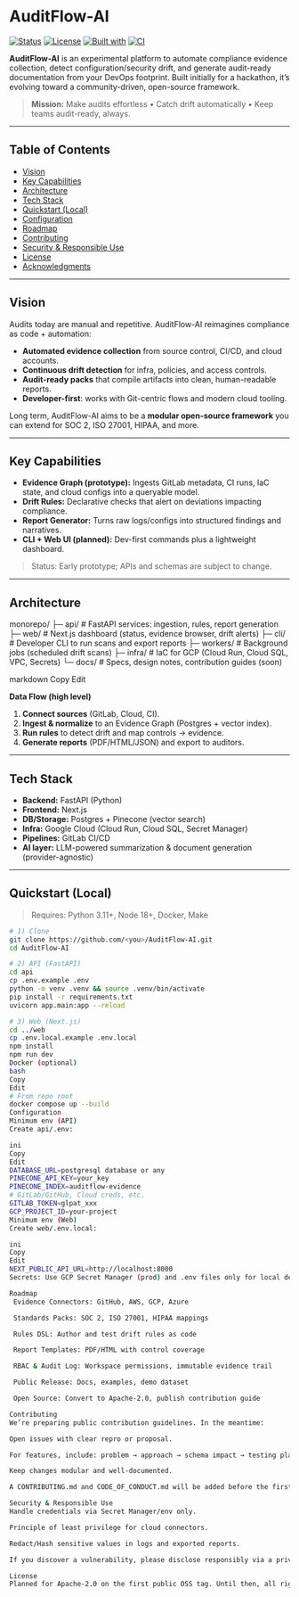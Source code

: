 # AuditFlow-AI

[![Status](https://img.shields.io/badge/status-experimental-orange.svg)]()
[![License](https://img.shields.io/badge/license-Apache--2.0-blue.svg)]()
[![Built with](https://img.shields.io/badge/stack-FastAPI%20%E2%80%A2%20Next.js%20%E2%80%A2%20Postgres%20%E2%80%A2%20Pinecone%20%E2%80%A2%20GCP-6f42c1.svg)]()
[![CI](https://img.shields.io/badge/ci-GitLab%20Pipelines-success.svg)]()

**AuditFlow-AI** is an experimental platform to automate compliance evidence collection, detect configuration/security drift, and generate audit-ready documentation from your DevOps footprint. Built initially for a hackathon, it’s evolving toward a community-driven, open-source framework.

> **Mission:** Make audits effortless • Catch drift automatically • Keep teams audit-ready, always.

---

## Table of Contents
- [Vision](#vision)
- [Key Capabilities](#key-capabilities)
- [Architecture](#architecture)
- [Tech Stack](#tech-stack)
- [Quickstart (Local)](#quickstart-local)
- [Configuration](#configuration)
- [Roadmap](#roadmap)
- [Contributing](#contributing)
- [Security & Responsible Use](#security--responsible-use)
- [License](#license)
- [Acknowledgments](#acknowledgments)

---

## Vision
Audits today are manual and repetitive. AuditFlow-AI reimagines compliance as code + automation:

- **Automated evidence collection** from source control, CI/CD, and cloud accounts.
- **Continuous drift detection** for infra, policies, and access controls.
- **Audit-ready packs** that compile artifacts into clean, human-readable reports.
- **Developer-first**: works with Git-centric flows and modern cloud tooling.

Long term, AuditFlow-AI aims to be a **modular open-source framework** you can extend for SOC 2, ISO 27001, HIPAA, and more.

---

## Key Capabilities
- **Evidence Graph (prototype):** Ingests GitLab metadata, CI runs, IaC state, and cloud configs into a queryable model.
- **Drift Rules:** Declarative checks that alert on deviations impacting compliance.
- **Report Generator:** Turns raw logs/configs into structured findings and narratives.
- **CLI + Web UI (planned):** Dev-first commands plus a lightweight dashboard.

> Status: Early prototype; APIs and schemas are subject to change.

---

## Architecture
monorepo/
├─ api/ # FastAPI services: ingestion, rules, report generation
├─ web/ # Next.js dashboard (status, evidence browser, drift alerts)
├─ cli/ # Developer CLI to run scans and export reports
├─ workers/ # Background jobs (scheduled drift scans)
├─ infra/ # IaC for GCP (Cloud Run, Cloud SQL, VPC, Secrets)
└─ docs/ # Specs, design notes, contribution guides (soon)

markdown
Copy
Edit

**Data Flow (high level)**
1. **Connect sources** (GitLab, Cloud, CI).  
2. **Ingest & normalize** to an Evidence Graph (Postgres + vector index).  
3. **Run rules** to detect drift and map controls → evidence.  
4. **Generate reports** (PDF/HTML/JSON) and export to auditors.

---

## Tech Stack
- **Backend:** FastAPI (Python)
- **Frontend:** Next.js
- **DB/Storage:** Postgres + Pinecone (vector search)
- **Infra:** Google Cloud (Cloud Run, Cloud SQL, Secret Manager)
- **Pipelines:** GitLab CI/CD
- **AI layer:** LLM-powered summarization & document generation (provider-agnostic)

---

## Quickstart (Local)

> Requires: Python 3.11+, Node 18+, Docker, Make

```bash
# 1) Clone
git clone https://github.com/<you>/AuditFlow-AI.git
cd AuditFlow-AI

# 2) API (FastAPI)
cd api
cp .env.example .env
python -m venv .venv && source .venv/bin/activate
pip install -r requirements.txt
uvicorn app.main:app --reload

# 3) Web (Next.js)
cd ../web
cp .env.local.example .env.local
npm install
npm run dev
Docker (optional)
bash
Copy
Edit
# From repo root
docker compose up --build
Configuration
Minimum env (API)
Create api/.env:

ini
Copy
Edit
DATABASE_URL=postgresql database or any
PINECONE_API_KEY=your_key
PINECONE_INDEX=auditflow-evidence
# GitLab/GitHub, Cloud creds, etc.
GITLAB_TOKEN=glpat_xxx
GCP_PROJECT_ID=your-project
Minimum env (Web)
Create web/.env.local:

ini
Copy
Edit
NEXT_PUBLIC_API_URL=http://localhost:8000
Secrets: Use GCP Secret Manager (prod) and .env files only for local dev. Never commit secrets.

Roadmap
 Evidence Connectors: GitHub, AWS, GCP, Azure

 Standards Packs: SOC 2, ISO 27001, HIPAA mappings

 Rules DSL: Author and test drift rules as code

 Report Templates: PDF/HTML with control coverage

 RBAC & Audit Log: Workspace permissions, immutable evidence trail

 Public Release: Docs, examples, demo dataset

 Open Source: Convert to Apache-2.0, publish contribution guide

Contributing
We’re preparing public contribution guidelines. In the meantime:

Open issues with clear repro or proposal.

For features, include: problem → approach → schema impact → testing plan.

Keep changes modular and well-documented.

A CONTRIBUTING.md and CODE_OF_CONDUCT.md will be added before the first tagged OSS release.

Security & Responsible Use
Handle credentials via Secret Manager/env only.

Principle of least privilege for cloud connectors.

Redact/Hash sensitive values in logs and exported reports.

If you discover a vulnerability, please disclose responsibly via a private issue or security email (to be published).

License
Planned for Apache-2.0 on the first public OSS tag. Until then, all rights reserved by the project maintainers.

